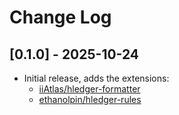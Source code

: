 # Change Log

## [0.1.0] - 2025-10-24

- Initial release, adds the extensions:
    - [iiAtlas/hledger-formatter](https://github.com/iiAtlas/hledger-formatter)
    - [ethanolpin/hledger-rules](https://github.com/ethanolpin/hledger-rules)
